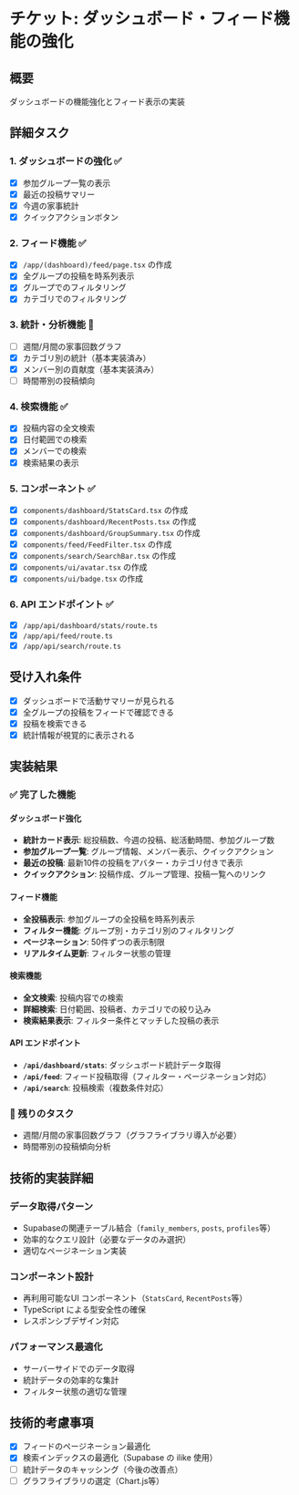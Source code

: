 # チケット: ダッシュボード・フィード機能の強化

## 概要
ダッシュボードの機能強化とフィード表示の実装

## 詳細タスク

### 1. ダッシュボードの強化 ✅
- [x] 参加グループ一覧の表示
- [x] 最近の投稿サマリー
- [x] 今週の家事統計
- [x] クイックアクションボタン

### 2. フィード機能 ✅
- [x] `/app/(dashboard)/feed/page.tsx` の作成
- [x] 全グループの投稿を時系列表示
- [x] グループでのフィルタリング
- [x] カテゴリでのフィルタリング

### 3. 統計・分析機能 🚧
- [ ] 週間/月間の家事回数グラフ
- [x] カテゴリ別の統計（基本実装済み）
- [x] メンバー別の貢献度（基本実装済み）
- [ ] 時間帯別の投稿傾向

### 4. 検索機能 ✅
- [x] 投稿内容の全文検索
- [x] 日付範囲での検索
- [x] メンバーでの検索
- [x] 検索結果の表示

### 5. コンポーネント ✅
- [x] `components/dashboard/StatsCard.tsx` の作成
- [x] `components/dashboard/RecentPosts.tsx` の作成
- [x] `components/dashboard/GroupSummary.tsx` の作成
- [x] `components/feed/FeedFilter.tsx` の作成
- [x] `components/search/SearchBar.tsx` の作成
- [x] `components/ui/avatar.tsx` の作成
- [x] `components/ui/badge.tsx` の作成

### 6. API エンドポイント ✅
- [x] `/app/api/dashboard/stats/route.ts`
- [x] `/app/api/feed/route.ts`
- [x] `/app/api/search/route.ts`

## 受け入れ条件
- [x] ダッシュボードで活動サマリーが見られる
- [x] 全グループの投稿をフィードで確認できる
- [x] 投稿を検索できる
- [x] 統計情報が視覚的に表示される

## 実装結果

### ✅ 完了した機能

#### ダッシュボード強化
- **統計カード表示**: 総投稿数、今週の投稿、総活動時間、参加グループ数
- **参加グループ一覧**: グループ情報、メンバー表示、クイックアクション
- **最近の投稿**: 最新10件の投稿をアバター・カテゴリ付きで表示
- **クイックアクション**: 投稿作成、グループ管理、投稿一覧へのリンク

#### フィード機能
- **全投稿表示**: 参加グループの全投稿を時系列表示
- **フィルター機能**: グループ別・カテゴリ別のフィルタリング
- **ページネーション**: 50件ずつの表示制限
- **リアルタイム更新**: フィルター状態の管理

#### 検索機能
- **全文検索**: 投稿内容での検索
- **詳細検索**: 日付範囲、投稿者、カテゴリでの絞り込み
- **検索結果表示**: フィルター条件とマッチした投稿の表示

#### API エンドポイント
- **`/api/dashboard/stats`**: ダッシュボード統計データ取得
- **`/api/feed`**: フィード投稿取得（フィルター・ページネーション対応）
- **`/api/search`**: 投稿検索（複数条件対応）

### 🚧 残りのタスク
- 週間/月間の家事回数グラフ（グラフライブラリ導入が必要）
- 時間帯別の投稿傾向分析

## 技術的実装詳細

### データ取得パターン
- Supabaseの関連テーブル結合（`family_members`, `posts`, `profiles`等）
- 効率的なクエリ設計（必要なデータのみ選択）
- 適切なページネーション実装

### コンポーネント設計
- 再利用可能なUI コンポーネント（`StatsCard`, `RecentPosts`等）
- TypeScript による型安全性の確保
- レスポンシブデザイン対応

### パフォーマンス最適化
- サーバーサイドでのデータ取得
- 統計データの効率的な集計
- フィルター状態の適切な管理

## 技術的考慮事項
- [x] フィードのページネーション最適化
- [x] 検索インデックスの最適化（Supabase の ilike 使用）
- [ ] 統計データのキャッシング（今後の改善点）
- [ ] グラフライブラリの選定（Chart.js等）